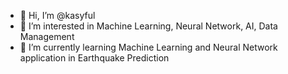 - 👋 Hi, I’m @kasyful
- 👀 I’m interested in Machine Learning, Neural Network, AI, Data Management
- 🌱 I’m currently learning Machine Learning and Neural Network application in Earthquake Prediction

<!---
kasyful/kasyful is a ✨ special ✨ repository because its `README.md` (this file) appears on your GitHub profile.
You can click the Preview link to take a look at your changes.
--->
